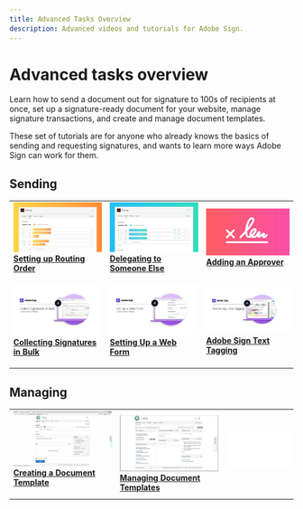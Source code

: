 ```yaml
---
title: Advanced Tasks Overview
description: Advanced videos and tutorials for Adobe Sign.
---
```


# Advanced tasks overview

Learn how to send a document out for signature to 100s of recipients at once, set up a signature-ready document for your website, manage signature transactions, and create and manage document templates. 

These set of tutorials are for anyone who already knows the basics of sending and requesting signatures, and wants to learn more ways Adobe Sign can work for them.

## Sending

<table>
<tr>
  <td>
    <a href="sign-advanced-users/setting-up-routing.md">
      <img alt="Setting up Routing Order" src="assets/Routing.png">
    </a>
    <div>
    <a href="sign-advanced-users/setting-up-routing.md"><strong>Setting up Routing Order</strong></a>
    </div>
    <br>
  </td>
  <td>
    <a href="sign-advanced-users/delegate-signature.md">
      <img alt="Delegating to Someone Else" src="assets/Delegating.png" />
    </a>  
    <div>
    <a href="sign-advanced-users/delegate-signature.md"><strong>Delegating to Someone Else</strong></a>
    </div>
    <br>
  </td>
  <td>
    <a href="sign-advanced-users/add-an-approver.md">
      <img alt="Adding an Approver" src="assets/Approver.png" />
    </a>
    <div>
    <a href="sign-advanced-users/add-an-approver.md"><strong>Adding an Approver</strong></a>
    </div>
    <br>
  </td>
</tr>
<tr>
  <td>
    <a href="sign-advanced-users/megasign.md">
      <img alt="Collecting Signatures in Bulk" src="assets/Megasign.png" />
    </a>
    <div>
    <a href="sign-advanced-users/megasign.md"><strong>Collecting Signatures in Bulk</strong></a>
    </div>
    <br>
  </td>
  <td>
    <a href="sign-advanced-users/webform.md">
      <img alt="Setting Up a Web Form" src="assets/Webform.png" />
    </a>
    <div>
    <a href="sign-advanced-users/webform.md"><strong>Setting Up a Web Form</strong></a>
    </div>
    <br>
  </td> 
  <td>
    <a href="sign-advanced-users/adobe-sign-text-tagging.md">
      <img alt="Adobe Sign Text Tagging" src="assets/Text-Tagging.png" />
  </a>
    <div>
    <a href="sign-advanced-users/adobe-sign-text-tagging.md"><strong>Adobe Sign Text Tagging</strong></a>
    </div>
    <br>
  </td> 
</table>

## Managing

<table>
<tr>
  <td>
    <a href="sign-advanced-users/create-a-template.md"> 
      <img alt="Creating a Document Template" src="assets/Template.png" />
    </a>
    <div>
    <a href="sign-advanced-users/create-a-template.md"><strong>Creating a Document Template</strong></a>
    </div>
    <br>
  </td>
  <td>
    <a href="sign-advanced-users/edit-a-template.md">
      <img alt="Managing Document Templates" src="assets/ManageTemplate.png" />
    </a>
    <div>
    <a href="sign-advanced-users/edit-a-template.md"><strong>Managing Document Templates</strong></a>
    </div>
  <td>
    <img alt="Spacer" src="assets/Whitespacer.png" />
    <div>
    <br>
  </td>
</tr>
</table>